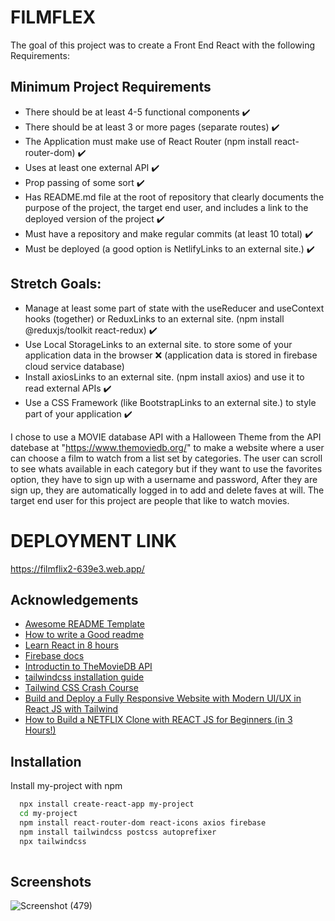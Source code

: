 
# FILMFLEX
The goal of this project was to create a Front End React with the following Requirements:

## Minimum Project Requirements
- There should be at least 4-5 functional components ✔️ 
- There should be at least 3 or more pages (separate routes) ✔️
- The Application must make use of React Router (npm install react-router-dom) ✔️
- Uses at least one external API ✔️
- Prop passing of some sort ✔️
- Has README.md file at the root of repository that clearly documents the purpose of the project, the target end user, and includes a link to the deployed version of the project ✔️
- Must have a repository and make regular commits (at least 10 total) ✔️
- Must be deployed (a good option is NetlifyLinks to an external site.) ✔️
 

## Stretch Goals:
- Manage at least some part of state with the useReducer and useContext hooks (together) or ReduxLinks to an external site. (npm install @reduxjs/toolkit react-redux) ✔️ 
- Use Local StorageLinks to an external site. to store some of your application data in the browser ❌ (application data is stored in firebase cloud service database)
- Install axiosLinks to an external site. (npm install axios) and use it to read external APIs ✔️
- Use a CSS Framework (like BootstrapLinks to an external site.) to style part of your application ✔️

I chose to use a MOVIE database API with a Halloween Theme from the API datebase at "https://www.themoviedb.org/"
to make a website where a user can choose a film to watch from a list 
set by categories. The user can scroll to see whats available in each category but if they
want to use the favorites option, they have to sign up with a username and password, After they are sign up, they are automatically logged in to add and delete faves at will. The target end user for this project are people that like to watch movies. 

# DEPLOYMENT LINK
https://filmflix2-639e3.web.app/

## Acknowledgements

 - [Awesome README Template](https://readme.so/editor)
 - [How to write a Good readme](https://bulldogjob.com/news/449-how-to-write-a-good-readme-for-your-github-project)
 - [Learn React in  8 hours](https://www.youtube.com/watch?v=f55qeKGgB_M)
 - [Firebase docs](https://firebase.google.com/)
 - [Introductin to TheMovieDB API](https://www.youtube.com/watch?v=bpHtxx_wmqw)
 - [tailwindcss installation guide](https://tailwindcss.com/docs/guides/create-react-app)
 - [Tailwind CSS Crash Course](https://www.youtube.com/watch?v=UBOj6rqRUME)
 - [Build and Deploy a Fully Responsive Website with Modern UI/UX in React JS with Tailwind](https://www.youtube.com/watch?v=_oO4Qi5aVZs)
 - [How to Build a NETFLIX Clone with REACT JS for Beginners (in 3 Hours!)](https://www.youtube.com/watch?v=XtMThy8QKqU)






## Installation

Install my-project with npm

```bash
  npx install create-react-app my-project
  cd my-project
  npm install react-router-dom react-icons axios firebase
  npm install tailwindcss postcss autoprefixer
  npx tailwindcss
  
```
    
## Screenshots



![Screenshot (479)](https://user-images.githubusercontent.com/110546643/198922710-d0df743d-8176-4656-a0ec-3928ef1061af.png)

